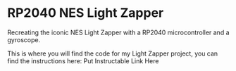 # RP2040 NES Light Zapper
Recreating the iconic NES Light Zapper with a RP2040  microcontroller and a gyroscope.

This is where you will find the code for my Light Zapper project, you can find the instructions here: Put Instructable Link Here
